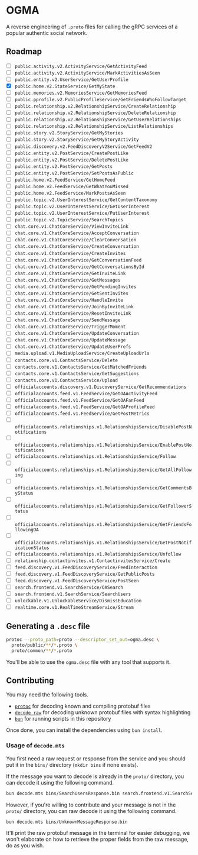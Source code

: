 # OGMA

A reverse engineering of `.proto` files for calling the gRPC services of a popular authentic social network.

## Roadmap

- [ ] `public.activity.v2.ActivityService/GetActivityFeed`
- [ ] `public.activity.v2.ActivityService/MarkActivitiesAsSeen`
- [ ] `public.entity.v2.UserService/GetUserProfile`
- [x] `public.home.v2.StateService/GetMyState`
- [ ] `public.memories.v2.MemoriesService/GetMemoriesFeed`
- [ ] `public.pprofile.v2.PublicProfileService/GetFriendsWhoFollowTarget`
- [ ] `public.relationship.v2.RelationshipService/CreateRelationship`
- [ ] `public.relationship.v2.RelationshipService/DeleteRelationship`
- [ ] `public.relationship.v2.RelationshipService/GetUserRelationships`
- [ ] `public.relationship.v2.RelationshipService/ListRelationships`
- [ ] `public.story.v2.StoryService/GetMyStories`
- [ ] `public.story.v2.StoryService/GetMyStoryActivity`
- [ ] `public.discovery.v2.FeedDiscoveryV2Service/GetFeedV2`
- [ ] `public.entity.v2.PostService/CreatePostLike`
- [ ] `public.entity.v2.PostService/DeletePostLike`
- [ ] `public.entity.v2.PostService/GetPosts`
- [ ] `public.entity.v2.PostService/SetPostsAsPublic`
- [ ] `public.home.v2.FeedService/GetHomeFeed`
- [ ] `public.home.v2.FeedService/GetWhatYouMissed`
- [ ] `public.home.v2.FeedService/MarkPostsAsSeen`
- [ ] `public.topic.v2.UserInterestService/GetContentTaxonomy`
- [ ] `public.topic.v2.UserInterestService/GetUserInterest`
- [ ] `public.topic.v2.UserInterestService/PutUserInterest`
- [ ] `public.topic.v2.TopicService/SearchTopics`
- [ ] `chat.core.v1.ChatCoreService/ViewInviteLink`
- [ ] `chat.core.v1.ChatCoreService/AcceptConversation`
- [ ] `chat.core.v1.ChatCoreService/ClearConversation`
- [ ] `chat.core.v1.ChatCoreService/CreateConversation`
- [ ] `chat.core.v1.ChatCoreService/CreateInvites`
- [ ] `chat.core.v1.ChatCoreService/GetConversationFeed`
- [ ] `chat.core.v1.ChatCoreService/GetConversationsById`
- [ ] `chat.core.v1.ChatCoreService/GetInviteLink`
- [ ] `chat.core.v1.ChatCoreService/GetMessages`
- [ ] `chat.core.v1.ChatCoreService/GetPendingInvites`
- [ ] `chat.core.v1.ChatCoreService/GetSentInvites`
- [ ] `chat.core.v1.ChatCoreService/HandleInvite`
- [ ] `chat.core.v1.ChatCoreService/JoinByInviteLink`
- [ ] `chat.core.v1.ChatCoreService/ResetInviteLink`
- [ ] `chat.core.v1.ChatCoreService/SendMessage`
- [ ] `chat.core.v1.ChatCoreService/TriggerMoment`
- [ ] `chat.core.v1.ChatCoreService/UpdateConversation`
- [ ] `chat.core.v1.ChatCoreService/UpdateMessage`
- [ ] `chat.core.v1.ChatCoreService/UpdateUserPrefs`
- [ ] `media.upload.v1.MediaUploadService/CreateUploadUrls`
- [ ] `contacts.core.v1.ContactsService/Delete`
- [ ] `contacts.core.v1.ContactsService/GetMatchedFriends`
- [ ] `contacts.core.v1.ContactsService/GetSuggestions`
- [ ] `contacts.core.v1.ContactsService/Upload`
- [ ] `officialaccounts.discovery.v1.DiscoveryService/GetRecommendations`
- [ ] `officialaccounts.feed.v1.FeedService/GetOAActivityFeed`
- [ ] `officialaccounts.feed.v1.FeedService/GetOAFanFeed`
- [ ] `officialaccounts.feed.v1.FeedService/GetOAProfileFeed`
- [ ] `officialaccounts.feed.v1.FeedService/GetPostMetrics`
- [ ] `officialaccounts.relationships.v1.RelationshipsService/DisablePostNotifications`
- [ ] `officialaccounts.relationships.v1.RelationshipsService/EnablePostNotifications`
- [ ] `officialaccounts.relationships.v1.RelationshipsService/Follow`
- [ ] `officialaccounts.relationships.v1.RelationshipsService/GetAllFollowing`
- [ ] `officialaccounts.relationships.v1.RelationshipsService/GetCommentsByStatus`
- [ ] `officialaccounts.relationships.v1.RelationshipsService/GetFollowerStatus`
- [ ] `officialaccounts.relationships.v1.RelationshipsService/GetFriendsFollowingOA`
- [ ] `officialaccounts.relationships.v1.RelationshipsService/GetPostNotificationStatus`
- [ ] `officialaccounts.relationships.v1.RelationshipsService/Unfollow`
- [ ] `relationship.contactinvites.v1.ContactinvitesService/Create`
- [ ] `feed.discovery.v1.FeedDiscoveryService/FeedInteraction`
- [ ] `feed.discovery.v1.FeedDiscoveryService/GetPublicPosts`
- [ ] `feed.discovery.v1.FeedDiscoveryService/PostSeen`
- [ ] `search.frontend.v1.SearchService/OASearch`
- [ ] `search.frontend.v1.SearchService/SearchUsers`
- [ ] `unlockable.v1.UnlockableService/DismissEducation`
- [ ] `realtime.core.v1.RealTimeStreamService/Stream`

## Generating a `.desc` file

```bash
protoc --proto_path=proto --descriptor_set_out=ogma.desc \
  proto/public/**/*.proto \
  proto/common/**/*.proto
```

You'll be able to use the `ogma.desc` file with any tool that supports it.

## Contributing

You may need the following tools.

- [`protoc`](https://protobuf.dev/installation/) for decoding known and compiling protobuf files
- [`decode_raw`](https://github.com/confio/decode_raw) for decoding unknown protobuf files with syntax highlighting
- [`bun`](https://bun.sh/) for running scripts in this repository

Once done, you can install the dependencies using `bun install`.

### Usage of `decode.mts`

You first need a raw request or response from the service and you should put it in the `bins/` directory (`mkdir bins` if none exists).

If the message you want to decode is already in the `proto/` directory, you can decode it using the following command.

```bash
bun decode.mts bins/SearchUsersResponse.bin search.frontend.v1.SearchService/SearchUsersResponse
```

However, if you're willing to contribute and your message is not in the `proto/` directory, you can raw decode it using the following command.

```bash
bun decode.mts bins/UnknownMessageResponse.bin
```

It'll print the raw protobuf message in the terminal for easier debugging, we won't elaborate on how to retrieve the proper fields from the raw message, do as you wish.
